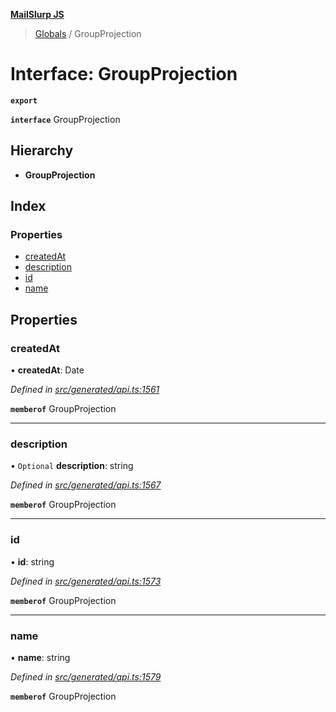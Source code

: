 **[MailSlurp JS](../README.md)**

> [Globals](../README.md) / GroupProjection

# Interface: GroupProjection

**`export`** 

**`interface`** GroupProjection

## Hierarchy

* **GroupProjection**

## Index

### Properties

* [createdAt](groupprojection.md#createdat)
* [description](groupprojection.md#description)
* [id](groupprojection.md#id)
* [name](groupprojection.md#name)

## Properties

### createdAt

•  **createdAt**: Date

*Defined in [src/generated/api.ts:1561](https://github.com/mailslurp/mailslurp-client/blob/cdc62f8/src/generated/api.ts#L1561)*

**`memberof`** GroupProjection

___

### description

• `Optional` **description**: string

*Defined in [src/generated/api.ts:1567](https://github.com/mailslurp/mailslurp-client/blob/cdc62f8/src/generated/api.ts#L1567)*

**`memberof`** GroupProjection

___

### id

•  **id**: string

*Defined in [src/generated/api.ts:1573](https://github.com/mailslurp/mailslurp-client/blob/cdc62f8/src/generated/api.ts#L1573)*

**`memberof`** GroupProjection

___

### name

•  **name**: string

*Defined in [src/generated/api.ts:1579](https://github.com/mailslurp/mailslurp-client/blob/cdc62f8/src/generated/api.ts#L1579)*

**`memberof`** GroupProjection
